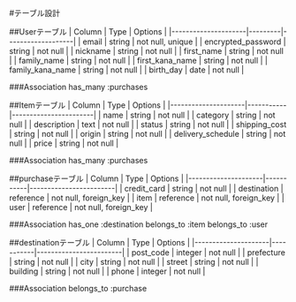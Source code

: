 #テーブル設計

##Userテーブル
| Column              | Type    | Options           |
|---------------------|---------|-------------------|
| email               | string  | not null, unique  |
| encrypted_password  | string  | not null          |
| nickname            | string  | not null          |
| first_name          | string  | not null          |
| family_name         | string  | not null          |
| first_kana_name     | string  | not null          |
| family_kana_name    | string  | not null          |
| birth_day           | date    | not null          |

###Association
has_many :purchases


##Itemテーブル
| Column              | Type      | Options               |
|---------------------|-----------|-----------------------|
| name                | string    | not null              |
| category            | string    | not null              |
| description         | text      | not null              |
| status              | string    | not null              |
| shipping_cost       | string    | not null              |
| origin              | string    | not null              |
| delivery_schedule   | string    | not null              |
| price               | string    | not null              |

###Association
has_many :purchases


##purchaseテーブル
| Column              | Type      | Options                |
|---------------------|-----------|------------------------|
| credit_card         | string    | not null               |
| destination         | reference | not null, foreign_key  |
| item                | reference | not null, foreign_key  |
| user                | reference | not null, foreign_key  |

###Association
has_one :destination
belongs_to :item
belongs_to :user


##destinationテーブル
| Column              | Type      | Options                |
|---------------------|-----------|------------------------|
| post_code           | integer   | not null               |
| prefecture          | string    | not null               |
| city                | string    | not null               |
| street              | string    | not null               |
| building            | string    | not null               |
| phone               | integer   | not null               |

###Association
belongs_to :purchase